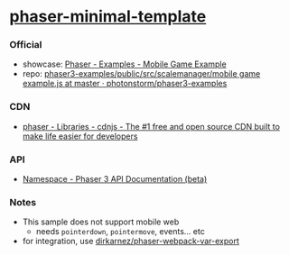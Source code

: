 [phaser-minimal-template](https://dirkarnez.github.io/phaser-minimal-template/)
===============================================================================
### Official
- showcase: [Phaser - Examples - Mobile Game Example](https://phaser.io/examples/v3/view/scalemanager/mobile-game-example)
- repo: [phaser3-examples/public/src/scalemanager/mobile game example.js at master · photonstorm/phaser3-examples](https://github.com/photonstorm/phaser3-examples/blob/master/public/src/scalemanager/mobile%20game%20example.js)

### CDN
- [phaser - Libraries - cdnjs - The #1 free and open source CDN built to make life easier for developers](https://cdnjs.com/libraries/phaser)

### API
- [Namespace - Phaser 3 API Documentation (beta)](https://newdocs.phaser.io/docs/3.60.0/namespaces)

### Notes
- This sample does not support mobile web
  - needs `pointerdown`, `pointermove`, events... etc
- for integration, use [dirkarnez/phaser-webpack-var-export](https://github.com/dirkarnez/phaser-webpack-var-export)
